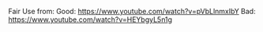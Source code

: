 Fair Use from:
Good: https://www.youtube.com/watch?v=pVbLlnmxIbY
Bad: https://www.youtube.com/watch?v=HEYbgyL5n1g